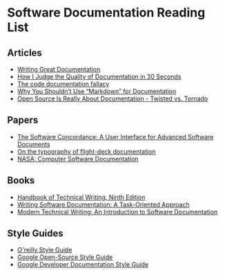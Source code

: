 # Software Documentation Reading List

## Articles
* [Writing Great Documentation](https://jacobian.org/writing/great-documentation/)
* [How I Judge the Quality of Documentation in 30 Seconds](http://ericholscher.com/blog/2014/feb/27/how-i-judge-documentation-quality/)
* [The code documentation fallacy](http://voices.canonical.com/jussi.pakkanen/2012/09/25/the-code-documentation-fallacy/)
* [Why You Shouldn’t Use “Markdown” for Documentation](http://ericholscher.com/blog/2016/mar/15/dont-use-markdown-for-technical-docs/)
* [Open Source Is Really About Documentation - Twisted vs. Tornado](https://www.littlehart.net/atthekeyboard/2009/09/14/open-source-is-really-about-documentation/)

## Papers
* [The Software Concordance: A User Interface for Advanced
Software Documents](http://citeseerx.ist.psu.edu/viewdoc/download?doi=10.1.1.20.2777&rep=rep1&type=pdf)
* [On the typography of flight-deck documentation](https://ntrs.nasa.gov/archive/nasa/casi.ntrs.nasa.gov/19930010781.pdf)
* [NASA: Computer Software Documentation](https://ntrs.nasa.gov/archive/nasa/casi.ntrs.nasa.gov/19730007435.pdf)

## Books
* [Handbook of Technical Writing, Ninth Edition](https://www.amazon.com/dp/0312575122/?tag=jacobian-20)
* [Writing Software Documentation: A Task-Oriented Approach](https://www.amazon.com/gp/product/0321103289/ref=x_gr_w_bb_sout?ie=UTF8&tag=x_gr_w_bb_sout-20&linkCode=as2&camp=1789&creative=9325&creativeASIN=0321103289)
* [Modern Technical Writing: An Introduction to Software Documentation](https://www.amazon.com/gp/product/B01A2QL9SS/ref=x_gr_w_bb_sout?ie=UTF8&tag=x_gr_w_bb_sout-20&linkCode=as2&camp=1789&creative=9325&creativeASIN=B01A2QL9SS)

## Style Guides
* [O'reilly Style Guide](http://oreillymedia.github.io/production-resources/styleguide/)
* [Google Open-Source Style Guide](https://opensource.google.com/docs/)
* [Google Developer Documentation Style Guide](https://developers.google.com/style/)
